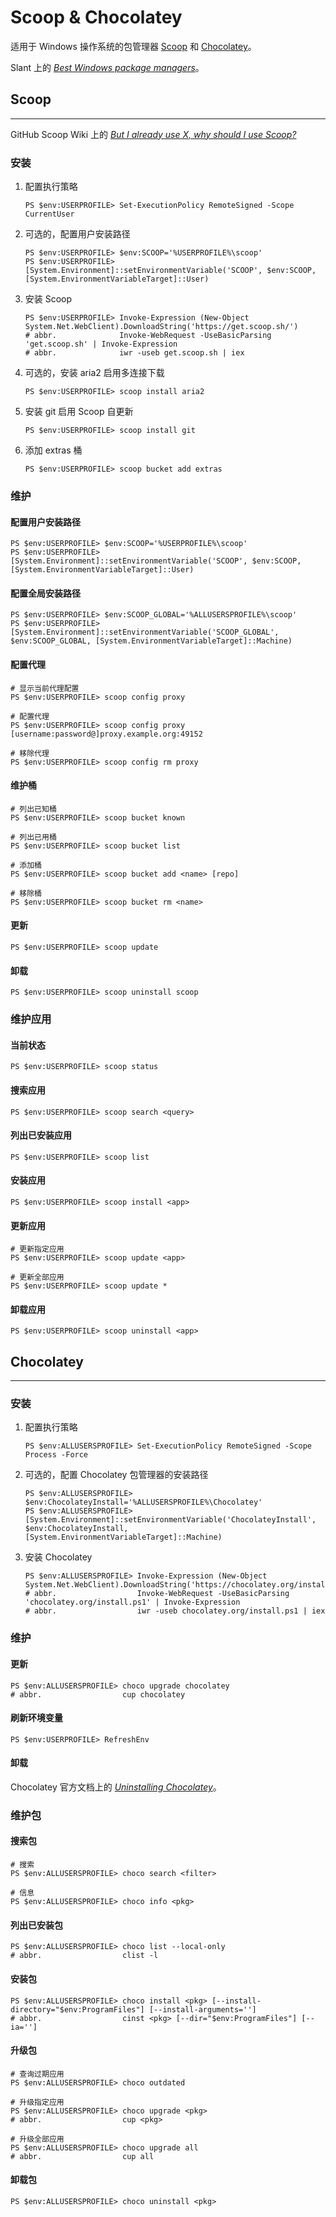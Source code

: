 # Scoop & Chocolatey

适用于 Windows 操作系统的包管理器 [Scoop] 和 [Chocolatey]。

Slant 上的 [*Best Windows package managers*](https://www.slant.co/topics/1843/~best-windows-package-managers)。

## Scoop
---

GitHub Scoop Wiki 上的 [*But I already use X, why should I use Scoop?*](https://github.com/lukesampson/scoop/wiki/So-What#but-i-already-use-x-why-should-i-use-scoop)

### 安装

1.  配置执行策略

    ```ps1con
    PS $env:USERPROFILE> Set-ExecutionPolicy RemoteSigned -Scope CurrentUser
    ```

0.  可选的，配置用户安装路径

    ```ps1con
    PS $env:USERPROFILE> $env:SCOOP='%USERPROFILE%\scoop'
    PS $env:USERPROFILE> [System.Environment]::setEnvironmentVariable('SCOOP', $env:SCOOP, [System.EnvironmentVariableTarget]::User)
    ```

0.  安装 Scoop

    ``` ps1con
    PS $env:USERPROFILE> Invoke-Expression (New-Object System.Net.WebClient).DownloadString('https://get.scoop.sh/')
    # abbr.              Invoke-WebRequest -UseBasicParsing 'get.scoop.sh' | Invoke-Expression
    # abbr.              iwr -useb get.scoop.sh | iex
    ```

0.  可选的，安装 aria2 启用多连接下载

    ``` ps1con
    PS $env:USERPROFILE> scoop install aria2
    ```

0.  安装 git 启用 Scoop 自更新

    ``` ps1con
    PS $env:USERPROFILE> scoop install git
    ```

0.  添加 extras 桶

    ``` ps1con
    PS $env:USERPROFILE> scoop bucket add extras
    ```

### 维护

#### 配置用户安装路径

```ps1con
PS $env:USERPROFILE> $env:SCOOP='%USERPROFILE%\scoop'
PS $env:USERPROFILE> [System.Environment]::setEnvironmentVariable('SCOOP', $env:SCOOP, [System.EnvironmentVariableTarget]::User)
```

#### 配置全局安装路径

```ps1con
PS $env:USERPROFILE> $env:SCOOP_GLOBAL='%ALLUSERSPROFILE%\scoop'
PS $env:USERPROFILE> [System.Environment]::setEnvironmentVariable('SCOOP_GLOBAL', $env:SCOOP_GLOBAL, [System.EnvironmentVariableTarget]::Machine)
```

#### 配置代理

```ps1con
# 显示当前代理配置
PS $env:USERPROFILE> scoop config proxy

# 配置代理
PS $env:USERPROFILE> scoop config proxy [username:password@]proxy.example.org:49152

# 移除代理
PS $env:USERPROFILE> scoop config rm proxy
```

#### 维护桶

```ps1con
# 列出已知桶
PS $env:USERPROFILE> scoop bucket known

# 列出已用桶
PS $env:USERPROFILE> scoop bucket list

# 添加桶
PS $env:USERPROFILE> scoop bucket add <name> [repo]

# 移除桶
PS $env:USERPROFILE> scoop bucket rm <name>
```

#### 更新

```ps1con
PS $env:USERPROFILE> scoop update
```

#### 卸载

```ps1con
PS $env:USERPROFILE> scoop uninstall scoop
```

### 维护应用

#### 当前状态

```ps1con
PS $env:USERPROFILE> scoop status
```

#### 搜索应用

```ps1con
PS $env:USERPROFILE> scoop search <query>
```

#### 列出已安装应用

```ps1con
PS $env:USERPROFILE> scoop list
```

#### 安装应用

```ps1con
PS $env:USERPROFILE> scoop install <app>
```

#### 更新应用

```ps1con
# 更新指定应用
PS $env:USERPROFILE> scoop update <app>

# 更新全部应用
PS $env:USERPROFILE> scoop update *
```

#### 卸载应用

```ps1con
PS $env:USERPROFILE> scoop uninstall <app>
```

## Chocolatey
---

### 安装

1.  配置执行策略

    ```ps1con
    PS $env:ALLUSERSPROFILE> Set-ExecutionPolicy RemoteSigned -Scope Process -Force
    ```

0.  可选的，配置 Chocolatey 包管理器的安装路径

    ```ps1con
    PS $env:ALLUSERSPROFILE> $env:ChocolateyInstall='%ALLUSERSPROFILE%\Chocolatey'
    PS $env:ALLUSERSPROFILE> [System.Environment]::setEnvironmentVariable('ChocolateyInstall', $env:ChocolateyInstall, [System.EnvironmentVariableTarget]::Machine)
    ```

0.  安装 Chocolatey

    ```ps1con
    PS $env:ALLUSERSPROFILE> Invoke-Expression (New-Object System.Net.WebClient).DownloadString('https://chocolatey.org/install.ps1')
    # abbr.                  Invoke-WebRequest -UseBasicParsing 'chocolatey.org/install.ps1' | Invoke-Expression
    # abbr.                  iwr -useb chocolatey.org/install.ps1 | iex
    ```

### 维护

#### 更新

```ps1con
PS $env:ALLUSERSPROFILE> choco upgrade chocolatey
# abbr.                  cup chocolatey
```

#### 刷新环境变量

```ps1con
PS $env:USERPROFILE> RefreshEnv
```

#### 卸载

Chocolatey 官方文档上的 [*Uninstalling Chocolatey*](https://chocolatey.org/docs/uninstallation)。

### 维护包

#### 搜索包

```ps1con
# 搜索
PS $env:ALLUSERSPROFILE> choco search <filter>

# 信息
PS $env:ALLUSERSPROFILE> choco info <pkg>
```

#### 列出已安装包

```ps1con
PS $env:ALLUSERSPROFILE> choco list --local-only
# abbr.                  clist -l
```

#### 安装包

```ps1con
PS $env:ALLUSERSPROFILE> choco install <pkg> [--install-directory="$env:ProgramFiles"] [--install-arguments='']
# abbr.                  cinst <pkg> [--dir="$env:ProgramFiles"] [--ia='']
```

#### 升级包

```ps1con
# 查询过期应用
PS $env:ALLUSERSPROFILE> choco outdated

# 升级指定应用
PS $env:ALLUSERSPROFILE> choco upgrade <pkg>
# abbr.                  cup <pkg>

# 升级全部应用
PS $env:ALLUSERSPROFILE> choco upgrade all
# abbr.                  cup all
```

#### 卸载包

```ps1con
PS $env:ALLUSERSPROFILE> choco uninstall <pkg>
```

<!----------------------------------------------------------------------------->

[Scoop]:      https://scoop.sh/
[Chocolatey]: https://chocolatey.org/
